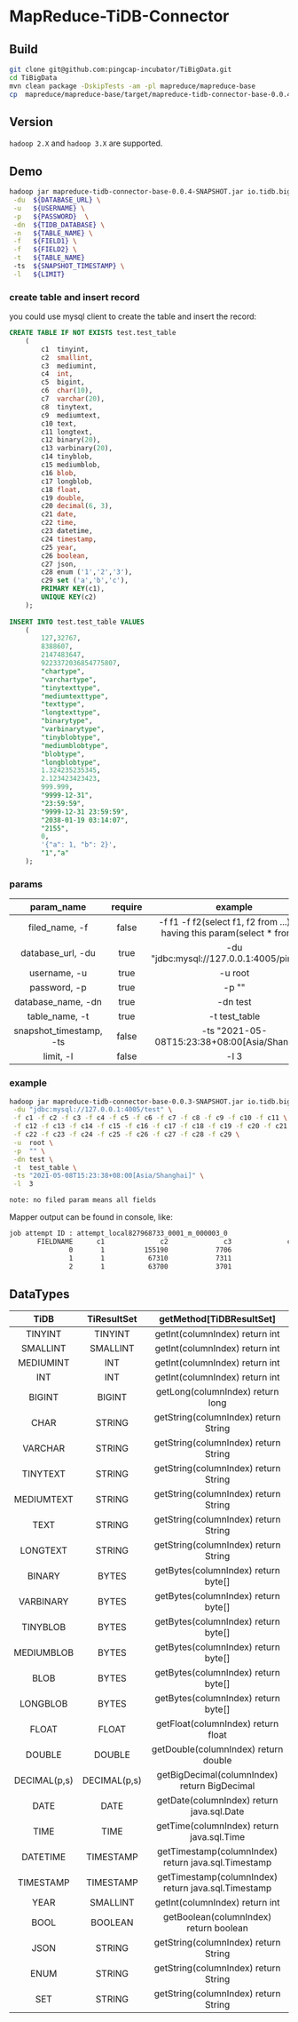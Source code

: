 # MapReduce-TiDB-Connector

## Build

```bash
git clone git@github.com:pingcap-incubator/TiBigData.git
cd TiBigData
mvn clean package -DskipTests -am -pl mapreduce/mapreduce-base
cp  mapreduce/mapreduce-base/target/mapreduce-tidb-connector-base-0.0.4-SNAPSHOT.jar ${HOME}/lib
```

## Version

`hadoop 2.X` and `hadoop 3.X` are supported.

## Demo

```bash
hadoop jar mapreduce-tidb-connector-base-0.0.4-SNAPSHOT.jar io.tidb.bigdata.mapreduce.tidb.example.TiDBMapreduceDemo  \
 -du  ${DATABASE_URL} \
 -u   ${USERNAME} \
 -p   ${PASSWORD}  \
 -dn  ${TIDB_DATABASE} \
 -n   ${TABLE_NAME} \
 -f   ${FIELD1} \
 -f   ${FIELD2} \
 -t   ${TABLE_NAME}
 -ts  ${SNAPSHOT_TIMESTAMP} \
 -l   ${LIMIT} 
```

### create table and insert record

you could use mysql client to create the table and insert the record:

```sql
CREATE TABLE IF NOT EXISTS test.test_table
    (
        c1  tinyint,
        c2  smallint,
        c3  mediumint,
        c4  int,
        c5  bigint,
        c6  char(10),
        c7  varchar(20),
        c8  tinytext,
        c9  mediumtext,
        c10 text,
        c11 longtext,
        c12 binary(20),
        c13 varbinary(20),
        c14 tinyblob,
        c15 mediumblob,
        c16 blob,
        c17 longblob,
        c18 float,
        c19 double,
        c20 decimal(6, 3),
        c21 date,
        c22 time,
        c23 datetime,
        c24 timestamp,
        c25 year,
        c26 boolean,
        c27 json,
        c28 enum ('1','2','3'),
        c29 set ('a','b','c'),
        PRIMARY KEY(c1),
        UNIQUE KEY(c2)
    );
    
INSERT INTO test.test_table VALUES                                                                                                                                                                                                                                                                                                                                                                                                              
    (
        127,32767,
        8388607,
        2147483647,
        9223372036854775807,
        "chartype",
        "varchartype",
        "tinytexttype",
        "mediumtexttype",
        "texttype",
        "longtexttype",
        "binarytype",
        "varbinarytype",
        "tinyblobtype",
        "mediumblobtype",
        "blobtype",
        "longblobtype",
        1.324235235345,
        2.123423423423,
        999.999,
        "9999-12-31",
        "23:59:59",
        "9999-12-31 23:59:59",
        "2038-01-19 03:14:07",
        "2155",
        0,
        '{"a": 1, "b": 2}',
        "1","a"
    );
```

### params

| param_name                | require |     example                                                                     |   
| :-----------------------: | :-----: | :-----------------------------------------------------------------------------: | 
| filed_name, -f            | false   |  -f f1 -f f2(select f1, f2 from ...), Not having this param(select * from ...)  |  
| database_url, -du         | true    |  -du "jdbc:mysql://127.0.0.1:4005/pingcap"                                      |   
| username, -u              | true    |  -u root                                                                        |   
| password, -p              | true    |  -p ""                                                                          |   
| database_name, -dn        | true    |  -dn test                                                                       |   
| table_name, -t            | true    |  -t test_table                                                                  |   
| snapshot_timestamp, -ts   | false   |  -ts "2021-05-08T15:23:38+08:00[Asia/Shanghai]"                                 |   
| limit, -l                 | false   |  -l 3                                                                           |

### example

```bash
hadoop jar mapreduce-tidb-connector-base-0.0.3-SNAPSHOT.jar io.tidb.bigdata.mapreduce.tidb.example.TiDBMapreduceDemo \
 -du "jdbc:mysql://127.0.0.1:4005/test" \
 -f c1 -f c2 -f c3 -f c4 -f c5 -f c6 -f c7 -f c8 -f c9 -f c10 -f c11 \
 -f c12 -f c13 -f c14 -f c15 -f c16 -f c17 -f c18 -f c19 -f c20 -f c21 \
 -f c22 -f c23 -f c24 -f c25 -f c26 -f c27 -f c28 -f c29 \
 -u  root \
 -p  "" \
 -dn test \
 -t  test_table \
 -ts "2021-05-08T15:23:38+08:00[Asia/Shanghai]" \
 -l  3

note: no filed param means all fields
```

Mapper output can be found in console, like:

```bash
job attempt ID : attempt_local827968733_0001_m_000003_0
       FIELDNAME      c1              c2              c3              c4        
               0       1          155190            7706               1
               1       1           67310            7311               2
               2       1           63700            3701               3
```

## DataTypes

|    TiDB    |     TiResultSet       |     getMethod[TiDBResultSet]                            |   
| :--------: | :-------------------: | :-----------------------------------------------------: |   
|  TINYINT   |  TINYINT              |  getInt(columnIndex)         return int                 |   
|  SMALLINT  | SMALLINT              |  getInt(columnIndex)         return int                 |   
| MEDIUMINT  |    INT                |  getInt(columnIndex)         return int                 |   
|    INT     |    INT                |  getInt(columnIndex)         return int                 |   
|   BIGINT   |  BIGINT               |  getLong(columnIndex)        return long                |   
|    CHAR    |  STRING               |  getString(columnIndex)      return String              |   
|  VARCHAR   |  STRING               |  getString(columnIndex)      return String              |   
|  TINYTEXT  |  STRING               |  getString(columnIndex)      return String              |   
| MEDIUMTEXT |  STRING               |  getString(columnIndex)      return String              |   
|    TEXT    |  STRING               |  getString(columnIndex)      return String              |   
|  LONGTEXT  |  STRING               |  getString(columnIndex)      return String              |   
|   BINARY   |   BYTES               |  getBytes(columnIndex)       return byte[]              |   
| VARBINARY  |   BYTES               |  getBytes(columnIndex)       return byte[]              |   
|  TINYBLOB  |   BYTES               |  getBytes(columnIndex)       return byte[]              |   
| MEDIUMBLOB |   BYTES               |  getBytes(columnIndex)       return byte[]              |   
|    BLOB    |   BYTES               |  getBytes(columnIndex)       return byte[]              |   
|  LONGBLOB  |   BYTES               |  getBytes(columnIndex)       return byte[]              |   
|   FLOAT    |   FLOAT               |  getFloat(columnIndex)       return float               |   
|   DOUBLE   |  DOUBLE               |  getDouble(columnIndex)      return double              |   
| DECIMAL(p,s) |  DECIMAL(p,s)       |  getBigDecimal(columnIndex)  return BigDecimal          |   
|    DATE    |   DATE                |  getDate(columnIndex)        return java.sql.Date       |   
|    TIME    |   TIME                |  getTime(columnIndex)        return java.sql.Time       |   
|  DATETIME  | TIMESTAMP             |  getTimestamp(columnIndex)   return java.sql.Timestamp  |   
| TIMESTAMP  | TIMESTAMP             |  getTimestamp(columnIndex)   return java.sql.Timestamp  |   
|    YEAR    | SMALLINT              |  getInt(columnIndex)         return int                 |   
|    BOOL    |  BOOLEAN              |  getBoolean(columnIndex)     return boolean             |   
|    JSON    |  STRING               |  getString(columnIndex)      return String              |   
|    ENUM    |  STRING               |  getString(columnIndex)      return String              |   
|    SET     |  STRING               |  getString(columnIndex)      return String              |   
